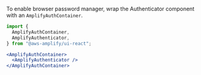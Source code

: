 <amplify-callout warning>

To enable browser password manager, wrap the Authenticator component with an `AmplifyAuthContainer`.

```jsx
import {
  AmplifyAuthContainer,
  AmplifyAuthenticator,
} from "@aws-amplify/ui-react";

<AmplifyAuthContainer>
  <AmplifyAuthenticator />
</AmplifyAuthContainer>
```

</amplify-callout>
